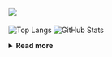 ![](https://komarev.com/ghpvc/?username=chck&color=blueviolet)

<p align="left"> 
  <img alt="Top Langs" align="center" height="150" src="https://github-readme-stats-nine-umber-51.vercel.app/api/top-langs/?username=chck&layout=compact&count_private=true&show_icons=true&show_icons=true&theme=buefy" />
  <img alt="GitHub Stats" align="center" height="150" src="https://github-readme-stats-nine-umber-51.vercel.app/api?username=chck&count_private=true&show_icons=true&show_icons=true&theme=buefy" />
</p>

<details>
  <summary><b>Read more</b></summary>
  <br>

  <!--START_SECTION:waka-->
**🐱 My GitHub Data** 

> 📦 68.0 kB Used in GitHub's Storage 
 > 
> 🏆 430 Contributions in the Year 2023
 > 
> 💼 Opted to Hire
 > 
> 📜 134 Public Repositories 
 > 
> 🔑 19 Private Repositories 
 > 
**I'm a Night 🦉** 

```text
🌞 Morning                1266 commits        ████░░░░░░░░░░░░░░░░░░░░░   15.98 % 
🌆 Daytime                2024 commits        ██████░░░░░░░░░░░░░░░░░░░   25.56 % 
🌃 Evening                2197 commits        ███████░░░░░░░░░░░░░░░░░░   27.74 % 
🌙 Night                  2433 commits        ████████░░░░░░░░░░░░░░░░░   30.72 % 
```
📅 **I'm Most Productive on Monday** 

```text
Monday                   1773 commits        ██████░░░░░░░░░░░░░░░░░░░   22.39 % 
Tuesday                  1642 commits        █████░░░░░░░░░░░░░░░░░░░░   20.73 % 
Wednesday                1134 commits        ████░░░░░░░░░░░░░░░░░░░░░   14.32 % 
Thursday                 1437 commits        █████░░░░░░░░░░░░░░░░░░░░   18.14 % 
Friday                   765 commits         ██░░░░░░░░░░░░░░░░░░░░░░░   09.66 % 
Saturday                 397 commits         █░░░░░░░░░░░░░░░░░░░░░░░░   05.01 % 
Sunday                   772 commits         ██░░░░░░░░░░░░░░░░░░░░░░░   09.75 % 
```


📊 **This Week I Spent My Time On** 

```text
💬 Programming Languages: 
Other                    38 hrs 30 mins      ██████████████████████░░░   89.08 % 
Terraform                1 hr 25 mins        █░░░░░░░░░░░░░░░░░░░░░░░░   03.29 % 
Rust                     50 mins             ░░░░░░░░░░░░░░░░░░░░░░░░░   01.94 % 
Markdown                 41 mins             ░░░░░░░░░░░░░░░░░░░░░░░░░   01.62 % 
Git                      38 mins             ░░░░░░░░░░░░░░░░░░░░░░░░░   01.48 % 

🔥 Editors: 
Chrome                   38 hrs 24 mins      ██████████████████████░░░   88.86 % 
Neovim                   1 hr 57 mins        █░░░░░░░░░░░░░░░░░░░░░░░░   04.54 % 
VS Code                  1 hr 10 mins        █░░░░░░░░░░░░░░░░░░░░░░░░   02.74 % 
CLion                    50 mins             ░░░░░░░░░░░░░░░░░░░░░░░░░   01.94 % 
Obsidian                 40 mins             ░░░░░░░░░░░░░░░░░░░░░░░░░   01.58 % 
```

**I Mostly Code in Python** 

```text
Python                   40 repos            ████████░░░░░░░░░░░░░░░░░   31.75 % 
Jupyter Notebook         21 repos            ████░░░░░░░░░░░░░░░░░░░░░   16.67 % 
Rust                     7 repos             █░░░░░░░░░░░░░░░░░░░░░░░░   05.56 % 
Dockerfile               4 repos             █░░░░░░░░░░░░░░░░░░░░░░░░   03.17 % 
Shell                    3 repos             █░░░░░░░░░░░░░░░░░░░░░░░░   02.38 % 
```



**Timeline**

![Lines of Code chart](https://raw.githubusercontent.com/chck/chck/main/assets/bar_graph.png)


 Last Updated on 2023-08-03 01:31 UTC
<!--END_SECTION:waka-->
</details>

